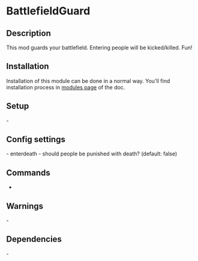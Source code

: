 # BattlefieldGuard
## Description

This mod guards your battlefield. Entering people will be kicked/killed. Fun!

## Installation

Installation of this module can be done in a normal way. You'll find installation process in [modules page](../modules.md#installing-modules) of the doc.
## Setup

\-

## Config settings

\- enterdeath \- should people be punished with death? (default: false) 

## Commands

-
## Warnings

\-

## Dependencies

\-
